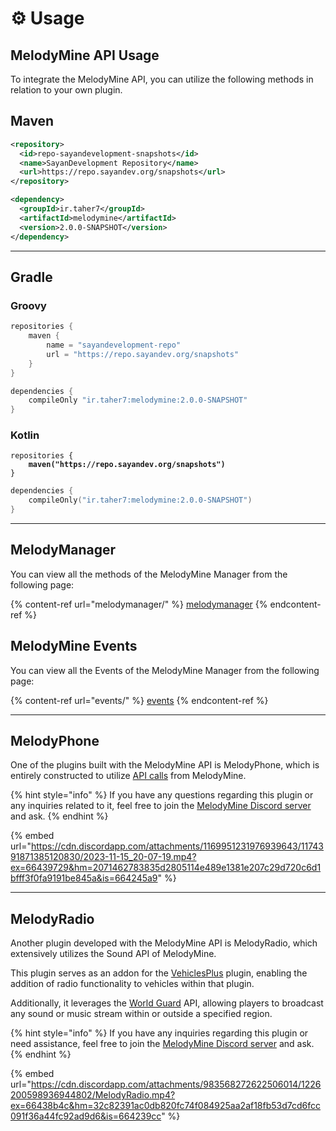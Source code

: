 # ⚙️ Usage

## MelodyMine API Usage

To integrate the MelodyMine API, you can utilize the following methods in relation to your own plugin.

## Maven

```xml
<repository>
  <id>repo-sayandevelopment-snapshots</id>
  <name>SayanDevelopment Repository</name>
  <url>https://repo.sayandev.org/snapshots</url>
</repository>
```

```xml
<dependency>
  <groupId>ir.taher7</groupId>
  <artifactId>melodymine</artifactId>
  <version>2.0.0-SNAPSHOT</version>
</dependency>
```

***

## Gradle

### Groovy

```groovy
repositories {
    maven {
        name = "sayandevelopment-repo"
        url = "https://repo.sayandev.org/snapshots"
    }
}
```

```groovy
dependencies {
    compileOnly "ir.taher7:melodymine:2.0.0-SNAPSHOT"
}
```

### Kotlin

<pre class="language-kotlin"><code class="lang-kotlin">repositories {
<strong>    maven("https://repo.sayandev.org/snapshots")
</strong>}
</code></pre>

```kotlin
dependencies {
    compileOnly("ir.taher7:melodymine:2.0.0-SNAPSHOT")
}
```

***

## MelodyManager

You can view all the methods of the MelodyMine Manager from the following page:

{% content-ref url="melodymanager/" %}
[melodymanager](melodymanager/)
{% endcontent-ref %}

## MelodyMine Events

You can view all the Events of the MelodyMine Manager from the following page:

{% content-ref url="events/" %}
[events](events/)
{% endcontent-ref %}

***

## MelodyPhone

One of the plugins built with the MelodyMine API is MelodyPhone, which is entirely constructed to utilize [API calls](melodymanager/call/) from MelodyMine.

{% hint style="info" %}
&#x20;If you have any questions regarding this plugin or any inquiries related to it, feel free to join the [MelodyMine Discord server](https://discord.gg/CBua8YectX) and ask.
{% endhint %}

{% embed url="https://cdn.discordapp.com/attachments/1169951231976939643/1174391871385120830/2023-11-15_20-07-19.mp4?ex=66439729&hm=2071462783835d2805114e489e1381e207c29d720c6d1bfff3f0fa9191be845a&is=664245a9" %}

***

## MelodyRadio

Another plugin developed with the MelodyMine API is MelodyRadio, which extensively utilizes the Sound API of MelodyMine.

&#x20;This plugin serves as an addon for the [VehiclesPlus](https://www.spigotmc.org/resources/vehiclesplus-1-12-1-20-4.70523/) plugin, enabling the addition of radio functionality to vehicles within that plugin.&#x20;

Additionally, it leverages the [World Guard](https://enginehub.org/worldguard) API, allowing players to broadcast any sound or music stream within or outside a specified region.

{% hint style="info" %}
If you have any inquiries regarding this plugin or need assistance, feel free to join the [MelodyMine Discord server](https://discord.gg/CBua8YectX) and ask.
{% endhint %}

{% embed url="https://cdn.discordapp.com/attachments/983568272622506014/1226200598936944802/MelodyRadio.mp4?ex=66438b4c&hm=32c82391ac0db820fc74f084925aa2af18fb53d7cd6fcc091f36a44fc92ad9d6&is=664239cc" %}
